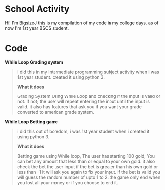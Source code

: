 # School Activity 

Hi! I'm BigsizeJ this is my compilation of my code in my college days. as of now I'm 1st year BSCS student.


# Code
**While Loop Grading system**

> i did this in my Intermediate programming subject activity when i was 1st year student. created it using python 3.
> 
> **What it does**   
> 
> Grading System Using While Loop and checking if the input is valid or    not. if not; the user will repeat entering the
> input until the input    is valid. it also has features that ask you
> if you want your grade converted to    american grade system.

**While Loop Betting game**

> i did this out of boredom, i was 1st year student when i created it using python 3.
> 
>**What it does**
>
>Betting game using While loop, The user has starting 100 gold; You can bet any amount that less than or equal to your own gold. it also check the bet the user input if the bet is greater than his own gold or less than -1 it will ask you again to fix your input. if the bet is valid you will guess the random number of upto 1 to 2. the game only end when you lost all your money or if you choose to end it.
